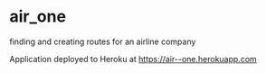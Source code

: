# air_one
finding and creating routes for an airline company

Application deployed to Heroku at 
https://air--one.herokuapp.com
